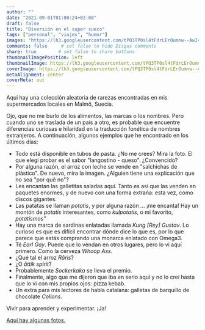 ```yaml
---
author: ""
date: "2021-09-01T01:00:24+02:00"
draft: false
title: "Diversión en el super sueco"
tags: ["personal", "viajes", "humor"]
images: "https://lh3.googleusercontent.com/tPQ3TP0sl4tFdrLErOumnw--AwIvkUkym9QzazmOqoELG75k1md0PhDFJrVWErsd-_Vq5jw26aBmsNGfEQ5Y_8kX9jWPOZanKirBuBJ6QIGuXLlcouHYnvJvslphkv-R9P270_qeog=w1920-h1080"
comments: false     # set false to hide Disqus comments
share: true        # set false to share buttons
thumbnailImagePosition: left
thumbnailImage: https://lh3.googleusercontent.com/tPQ3TP0sl4tFdrLErOumnw--AwIvkUkym9QzazmOqoELG75k1md0PhDFJrVWErsd-_Vq5jw26aBmsNGfEQ5Y_8kX9jWPOZanKirBuBJ6QIGuXLlcouHYnvJvslphkv-R9P270_qeog=w1920-h1080
coverImage: https://lh3.googleusercontent.com/tPQ3TP0sl4tFdrLErOumnw--AwIvkUkym9QzazmOqoELG75k1md0PhDFJrVWErsd-_Vq5jw26aBmsNGfEQ5Y_8kX9jWPOZanKirBuBJ6QIGuXLlcouHYnvJvslphkv-R9P270_qeog=w1920-h1080
metaAlignment: center
coverMeta: out
---
```


Aquí hay una colección aleatoria de rarezas encontradas en mis supermercados locales en Malmö, Suecia.

<!--more-->

Ojo, que no me burlo de los alimentos, las marcas o los nombres. Pero cuando uno se traslada de un país a otro, es probable que encuentre diferencias curiosas e hilaridad en la traducción fonética de nombres extranjeros. A continuación, algunos ejemplos que he encontrado en los últimos días:

* Todo está disponible en tubos de pasta. ¿No me crees? Mira la foto. El que elegí probar es el sabor "langostino - queso". ¿Convencido?
* Por alguna razón, el arroz con leche se vende en "salchichas de plástico". De nuevo, mira la imagen. ¿Alguien tiene una explicación que no sea "por qué no"?
* Les encantan las galletitas saladas aquí. Tanto es así que las venden en paquetes enormes, y de nuevo con una forma extraña: esta vez, como discos gigantes.
* Las patatas se llaman *potatis*, y por alguna razón ... ¡me encanta! Hay un montón de *potatis* interesantes, como *kulpotatis*, o mi favorito, *potatismos"*
* Hay una marca de sardinas enlatadas llamada *Kung [Rey] Gustav*. Lo curioso es que es difícil encontrar dónde dice lo que es, por lo que parece que estás comprando una monarca enlatado con Omega3.
* Té *Earl Gay*. Puede que lo vendan en otros lugares, pero lo vi aquí primero. Como la cerveza *Whoop Ass*.
* ¿Qué tal el arroz *Råris*?
* ¿O *åttik spirit*?
* Probablemente *Sockerkaka* se lleva el premio.
* Finalmente, algo que me dijeron que iba en serio aquí y no lo creí hasta que lo vi con mis propios ojos: pizza kebab.
* Un extra para mis lectores de habla catalana: galletas de barquillo de chocolate *Collons*.

Vivir para aprender y experimentar. ¡Ja!

[Aquí hay algunas fotos.](https://photos.app.goo.gl/DBAjNaGSTrf6Wsm27)
